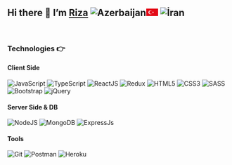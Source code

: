 ## Hi there 👋 I’m [Riza](https://urmulu-riza.github.io/portfolio/) <img  alt='Azerbaijan' title='Azerbaijan' src="https://flagicons.lipis.dev/flags/4x3/az.svg" height="17" width="27"><img alt='Türkiye' title='Türkiye' src="https://raw.githubusercontent.com/hampusborgos/country-flags/ba2cf4101bf029d2ada26da2f95121de74581a4d/svg/tr.svg" height="17" width="27"> <img alt='İran' title='İran' src="https://flagicons.lipis.dev/flags/4x3/ir.svg" height="10" width="15">

<br/>

### Technologies :point_right:

#### Client Side
![JavaScript](https://img.shields.io/badge/JavaScript-F7DF1E?&logo=javascript&logoColor=black&style=flat-square)
![TypeScript](https://img.shields.io/badge/TypeScript-007ACC?&logo=typescript&logoColor=white&style=flat-square)
![ReactJS](https://img.shields.io/badge/React-20232A?&logo=react&logoColor=61DAFB&style=flat-square)
![Redux](https://img.shields.io/badge/Redux-593D88?&logo=redux&logoColor=white&style=flat-square)
![HTML5](https://img.shields.io/badge/HTML5-E34F26?&logo=html5&logoColor=white&style=flat-square)
![CSS3](https://img.shields.io/badge/CSS3-1572B6?&logo=css3&logoColor=white&style=flat-square)
![SASS](https://img.shields.io/badge/Sass-CC6699?&logo=sass&logoColor=white&style=flat-square)
![Bootstrap](https://img.shields.io/badge/Bootstrap-563D7C?&logo=bootstrap&logoColor=white&style=flat-square)
![jQuery](https://img.shields.io/badge/jquery-%230769AD.svg?style=flat-square&logo=jquery&logoColor=white)
<!--![Angular](https://img.shields.io/badge/Angular-DD0031?&logo=angular&logoColor=white&style=flat-square)-->
<!--![cypress](https://img.shields.io/badge/-cypress-%23E5E5E5?style=flat-square&logo=cypress&logoColor=058a5e)-->
<!--![Jest](https://img.shields.io/badge/-jest-%23C21325?style=flat-square&logo=jest&logoColor=white)-->
<!--![Styled Components](https://img.shields.io/badge/styled--components-DB7093?&logo=styled-components&logoColor=white&style=flat-square)-->

#### Server Side & DB
![NodeJS](https://img.shields.io/badge/Node.js-43853D?&logo=node.js&logoColor=white)
![MongoDB](https://img.shields.io/badge/MongoDB-4EA94B?&logo=mongodb&logoColor=white)
![ExpressJs](https://img.shields.io/badge/Express.js-404D59)
<!--![JWT](https://img.shields.io/badge/JWT-black?style=flat-square&logo=JSON%20web%20tokens)-->
<!--![Pug](https://img.shields.io/badge/Pug-FFF?style=flat-square&logo=pug&logoColor=A86454)-->
<!---![Mongoose]([![Monogoose](https://github.com/MarioTerron/logo-images/blob/master/logos/mongoose.png)](http://mongoosejs.com/))--->
#### Tools
![Git](https://img.shields.io/badge/git-%23F05033.svg?&logo=git&logoColor=white&style=flat-square)
![Postman](https://img.shields.io/badge/Postman-FF6C37?style=flat-square&logo=postman&logoColor=white)
![Heroku](https://img.shields.io/badge/heroku-%23430098.svg?style=flat-square&logo=heroku&logoColor=white)
<!--![Jira](https://img.shields.io/badge/jira-%230A0FFF.svg?&style=flat-square&logo=jira&logoColor=white)-->
<!--![Jenkins](https://img.shields.io/badge/jenkins-%232C5263.svg?style=flat-square&logo=jenkins&logoColor=white)-->

<br/>


